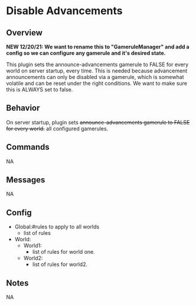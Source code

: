 # Disable Advancements

## Overview

**NEW 12/20/21: We want to rename this to "GameruleManager" and add a config so we can configure any gamerule and it's desired state.**

This plugin sets the announce-advancements gamerule to FALSE for every world on server startup, every time. This is needed because advancement announcements can only be disabled via a gamerule, which is somewhat volatile and can be reset under the right conditions. We want to make sure this is ALWAYS set to false.

## Behavior

On server startup, plugin sets ~~announce-advancements gamerule to FALSE for every world.~~ all configured gamerules.

## Commands

NA

## Messages

NA

## Config

- Global:#rules to apply to all worlds
  - list of rules
- World:
  - World1:
    - list of rules for world one.
  - World2: 
    - list of rules for world2.

## Notes

NA
